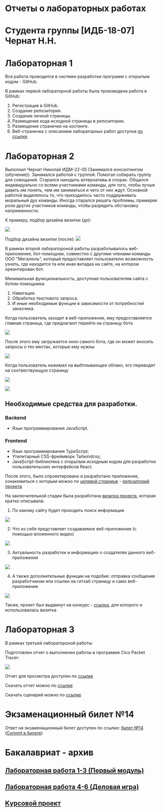 # Отчеты о лабораторных работах
# Студента группы [ИДБ-18-07] Чернат Н.Н.

# Лабораторная 1

Вся работа проводится в системе разработки программ с открытым кодом - GitHub.

В рамках первой лабораторной работы была произведена работа в GitHub:

1. Регистрация в GitHub.
2. Создание репозитория.
3. Создание личной страницы.
4. Размещение кода исходной страницы в репозитории.
5. Размещение странички на хостинге.
6. Веб-страничка с описанием лабораторных работ доступна [по ссылке](https://github.com/DivineLoggika/Nikolai.github.io/blob/main/README.md)

# Лабораторная 2

Выполнил Чернат Николай ИДМ-22-05 (Занимался консалтингом (обучение)). Занимался работой с группой. Помогал собирать группу для совещаний. Старался находить алтернативы в спорах. Общался индивидуально со всеми участниками команды, для того, чтобы лучше давать им понять, чем им заниматься и чего от них ждут. Основной работой выделялось то, что приходилось часто поддерживать моральный дух команды. Иногда старался решать проблемы, примеряя роли других участников команды, чтобы разрядить обстановку напряженности. 

К примеру, подбор дизайна визитки (до):

![](https://github.com/DivineLoggika/Nikolai.github.io/blob/86b949338ecefb7ac96f08c6580cb04b5833e325/ForRef/Before.png)

Подбор дизайна визитки (после):
![](https://github.com/DivineLoggika/Nikolai.github.io/blob/86b949338ecefb7ac96f08c6580cb04b5833e325/ForRef/After.png)


В рамках второй лаборатороной работы разработывалось веб-приложение, бот-помощник, совместно с другими членами команды ООО "Мегалюль", который предоставляет пользователю возможность узнать, где находится та или иная вкладка на сайте, на котором ореинтирован бот.

Минимальная функциональность, доступная пользователям сайта с ботом-помощника:

1. Навигация.
2. Обработка текстового запроса.
3. И иные необходимые функции в зависимости от потребностей заказчика.

Когда пользователь заходит в веб-приложение, ему предоставляется главная страница, где предлагают перейти на страницу бота

![](https://github.com/DivineLoggika/Nikolai.github.io/blob/051d660f06b2940765d900a45e7a2cc612f13a74/ForRef/%D0%A1%D0%BD%D0%B8%D0%BC%D0%BE%D0%BA%20%D1%8D%D0%BA%D1%80%D0%B0%D0%BD%D0%B0%202022-12-23%20131451.png)

После этого ему загружается окно самого бота, где он может вносить запросы о тех местах, которые ему нужны

![](https://github.com/DivineLoggika/Nikolai.github.io/blob/ad9c64cc97dc32394d25af310f5d4497798da581/ForRef/%D0%A1%D0%BD%D0%B8%D0%BC%D0%BE%D0%BA%20%D1%8D%D0%BA%D1%80%D0%B0%D0%BD%D0%B0%202022-12-23%20130231.png)

Когда пользователь нажимал на выбплывающее облако, его переводят на соотвествующую страницу

![](https://github.com/DivineLoggika/Nikolai.github.io/blob/1878a012140ac578b0957e095a5a00272c2f1477/ForRef/Kogda.png)

![](https://github.com/DivineLoggika/Nikolai.github.io/blob/1878a012140ac578b0957e095a5a00272c2f1477/ForRef/Posle.png)

## Необходимые средства для разработки.
### Backend
   + Язык программирования JavaScript.
### Frontend
   + Язык программирования TypeScript;
   + Утилитарный CSS-фреймворк Tailwindcss;
   + JavaScript-библиотека с открытым исходным кодом для разработки пользовательских интерфейсов React.

После этого, было спроектировано и разработано приложение, ознакомиться с которым можно по [целевой странице](https://welpodron.github.io/kill_me/) - [репозиторий проекта](https://github.com/lulu2kan/Megalul)

На заключительной стадии была разработана [визитка проекта](https://alekseygitpub.github.io/), которая кратко описывала: 

1. По какому сайту будет проходить поиск информации

![](https://github.com/DivineLoggika/Nikolai.github.io/blob/b06f41eea97f17621225bc850cba1db105437678/ForRef/Who.png)

2. Что из себя представляет создаваемое веб-приложение (с помощью вложенного видео)

![](https://github.com/DivineLoggika/Nikolai.github.io/blob/b06f41eea97f17621225bc850cba1db105437678/ForRef/Video.png)

3. Актуальность разработки и информацию о создателях данного веб-приложения

![](https://github.com/DivineLoggika/Nikolai.github.io/blob/b06f41eea97f17621225bc850cba1db105437678/ForRef/AAR.png)

4. А также дополнительные функции на подобие: отправка сообщения разработчиком или ссылки на гитхаб страницу и само веб-приложение

![](https://github.com/DivineLoggika/Nikolai.github.io/blob/b06f41eea97f17621225bc850cba1db105437678/ForRef/DopSved.png)

Также, проект был выдвинут на конкурс - [ссылка](https://idmit.ru/), для которого и использовалась визитка

# Лабораторная 3

В рамках третьей лаборатороной работы:

Подготовлен отчет о выполнении работы в программе Cico Packet Tracer:

![](https://github.com/DivineLoggika/Nikolai.github.io/blob/b06f41eea97f17621225bc850cba1db105437678/ForRef/Cisco.png)

Отчет для просмотра доступен по [ссылке](https://drive.google.com/file/d/1lWGc5XtTDi-xsn0tdHUg5_oo27pTgJQ9/view?pli=1)

Скачать отчет можно по [ссылке](https://github.com/DivineLoggika/Nikolai.github.io/blob/main/PCT%20files/Отчет_Чернат%20Николай%20ИДБ-18-07%20Лабораторная%20работа%20№6.docx?raw=true)

Скачать сценарий можно по [ссылке](https://github.com/DivineLoggika/Nikolai.github.io/blob/main/PCT%20files/Сценарий_Чернат%20Николай%20ИДБ-18-07%20Лабораторная%20работа%20№6.pkt?raw=true)

# Экзаменационный билет №14
Ответ на экзаменационный билет доступен по ссылке: [билет №14](https://github.com/stankin/inet-2022/wiki/exam14) 
([Commit в билете](https://github.com/stankin/inet-2022/wiki/exam14/_compare/4128d297275aaa1f11078de2b0feb77b054a6784...239c95761b22f7a2e36a07d12844886979587c48))

# Бакалавриат - архив
## [Лабораторная работа 1-3 (Первый модуль)](https://github.com/DivineLoggika/Nikolai.github.io/wiki/Лабораторная-работа-№1,-2,-3)

## [Лабораторная работа 4-6 (Деловая игра)](https://github.com/DivineLoggika/Nikolai.github.io/wiki/Лабораторная-работа-№4,-5,-6)
	
## [Kурсовой проект](https://github.com/DivineLoggika/Nikolai.github.io/wiki/Курсовой-проект)
